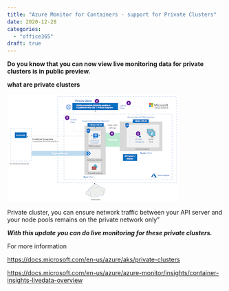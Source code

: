 ```yaml
---
title: "Azure Monitor for Containers - support for Private Clusters"
date: 2020-12-28
categories: 
  - "office365"
draft: true
---
```


**Do you know that you can now view live monitoring data for private clusters is in public preview.**

**what are private clusters**

[![](images/d1278-aks-private-hub-spoke.png)](https://hungryboysl.wordpress.com/wp-content/uploads/2021/02/d430e-aks-private-hub-spoke.png)

Private cluster, you can ensure network traffic between your API server and your node pools remains on the private network only"

**_With this update you can do live monitoring for these private clusters._** 

For more information

https://docs.microsoft.com/en-us/azure/aks/private-clusters

https://docs.microsoft.com/en-us/azure/azure-monitor/insights/container-insights-livedata-overview
